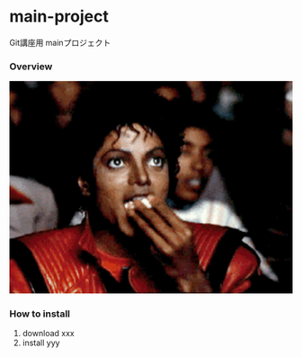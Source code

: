 # main-project
Git講座用 mainプロジェクト

### Overview
![demo](images/sample.gif)

### How to install
1. download xxx
2. install yyy